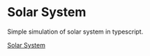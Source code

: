 # Solar System

Simple simulation of solar system in typescript.  

[Solar System](client/index.html)
